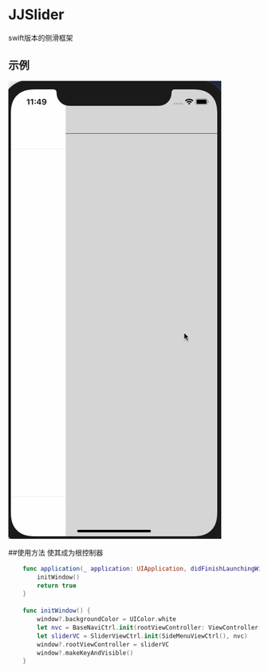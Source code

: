 # JJSlider
swift版本的侧滑框架

## 示例
![](https://github.com/JJCrystalForest/JJSlider/blob/master/example.gif)

##使用方法
使其成为根控制器
```swift
    func application(_ application: UIApplication, didFinishLaunchingWithOptions launchOptions: [UIApplication.LaunchOptionsKey: Any]?) -> Bool {
        initWindow()
        return true
    }

    func initWindow() {
        window?.backgroundColor = UIColor.white
        let nvc = BaseNaviCtrl.init(rootViewController: ViewController())
        let sliderVC = SliderViewCtrl.init(SideMenuViewCtrl(), nvc)
        window?.rootViewController = sliderVC
        window?.makeKeyAndVisible()
    }
```
